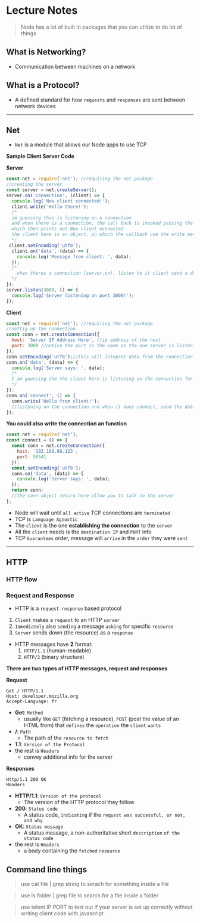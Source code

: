 # Lecture Notes
> Node has a lot of built in packages that you can utilize to do lot of things 

## What is Networking?
* Communication between machines on a network 
## What is a Protocol?
* A defined standard for how `requests` and `responses` are sent between network devices
---
## Net
* `Net` is a module that allows our Node apps to use TCP
  
**Sample Client Server Code**

**Server**
``` js
const net = require('net'); //requiring the net package
//creating the server
const server = net.createServer();
server.on('connection', (client) => {
  console.log('New client connected!');
  client.write('Hello there!');
  /*
  im guessing this is listening on a connection
  and when there is a connection, the call back is invoked passing the client as the parameter
  which then prints out New client ocnnected
  the client here is an object, in which the callback use the write method to pass the Hello there to the client
  */
 client.setEncoding('utf8');
  client.on('data', (data) => {
    console.log('Message from client: ', data);
  });
  /*
    when theres a connection (server.on), listen to if client send a data, and if it does, call back is invoked resulting in console.log
  */
});
server.listen(3000, () => {
  console.log('Server listening on port 3000!');
});
```
**Client**
``` js
const net = require('net'); //requiring the net package
//settig up the connection
const conn = net.createConnection({
  host: 'Server IP Address Here', //ip address of the host
  port: 3000 //notice the port is the same as the one server is listening to
});
conn.setEncoding('utf8');//this will intepret data from the connection it is getting (server) as text instead of char code
conn.on('data', (data) => {
  console.log('Server says: ', data);
  /*
  I am guessing the the client here is listening on the connection for incoming data, and when it does receive incoming data it invokes the callback and console.log the data
  */
});
conn.on('connect', () => {
  conn.write('Hello from client!');
  //listening on the connection and when it does connect, send the data hello from client to the connection (being the server)
});
```
**You could also write the connection an function**
``` js 
const net = require('net');
const connect = () => {
  const conn = net.createConnection({
    host: '192.168.88.123',
    port: 50541
  });
  const.setEncoding('utf8');
  conn.on('data', (data) => {
    console.log('Server says: ', data);
  });
  return conn;
  //the conn object return here allow you to talk to the server
};
```
* Node will wait until `all active` TCP connections are `terminated`
* TCP is `Language Agnostic`
* The `client` is the one **establishing the connection** to the `server`
* All the `client` needs is the `destination IP` and `PORT` info
* TCP `Guarantees` order, message will `arrive` in the `order` they were `sent`
---
## HTTP

### HTTP flow


### Request and Response
* HTTP is a `request-response` based protocol
1) `Client` makes a `request` to an HTTP `server`
2) `Immediately` also `sending` a message `asking` for specific `resource`
3) `Server` sends down (the resource) as a `response`
* HTTP messages have __2__ format:
  1) `HTTP/1.1` (human-readable)
  2) `HTTP/2` (binary structure)
   

**There are two types of HTTP messages, request and responses**

**Request**
```
Get / HTTP/1.1
Host: developer.mozilla.org
Accept-Language: fr
```
* **Get**: `Method` 
  * usually like `GET` (fetching a resource), `POST` (post the value of an HTML from) that `defines` the `operation` the `client` `wants`
* **/**: `Path` 
  * The path of the `resource to fetch`
* **1.1**: `Version of the Protocol`
* the rest is `Headers`
  * convey additional info for the server

**Responses**
```
Http/1.1 200 OK
Headers
```
* **HTTP/1.1**: `Version of the protocol`
  * The version of the HTTP protocol they follow
* **200**: `Status code`
  * A status code, `indicating` if the `request was successful, or not, and why`
* **OK**: `Status message`
  * A status message, a non-authoritative short `description` `of the status code`
* the rest is `Headers`
  * a body containing the `fetched` `resource`


## Command line things
> use cat file | grep string to serach for something inside a file

> use ls folder | grep file to search for a file inside a folder

> use telent IP PORT to test out if your server is set up correctly without writing client code with javascript